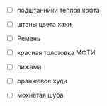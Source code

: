- [ ] подштанники теплоя кофта
- [ ] штаны цвета хаки
- [ ] Ремень
- [ ] красная толстовка МФТИ
- [ ] пижама
- [ ] оранжевое худи
- [ ] мохнатая шуба


